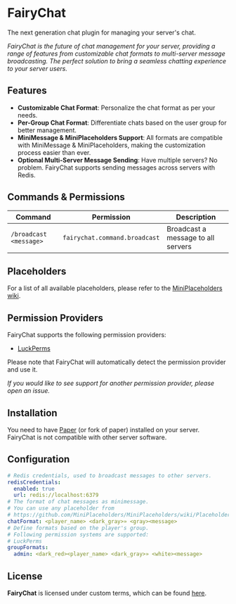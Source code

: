 # FairyChat

The next generation chat plugin for managing your server's chat.

*FairyChat is the future of chat management for your server, providing a range of features from customizable chat formats to multi-server message broadcasting. The perfect solution to bring a seamless chatting experience to your server users.*

## Features

- **Customizable Chat Format**: Personalize the chat format as per your needs.
- **Per-Group Chat Format**: Differentiate chats based on the user group for better management.
- **MiniMessage & MiniPlaceholders Support**: All formats are compatible with MiniMessage & MiniPlaceholders, making the customization process easier than ever.
- **Optional Multi-Server Message Sending**: Have multiple servers? No problem. FairyChat supports sending messages across servers with Redis.

## Commands & Permissions

| Command | Permission | Description |
| ------- | ---------- | ----------- |
| `/broadcast <message>` | `fairychat.command.broadcast` | Broadcast a message to all servers |

## Placeholders

For a list of all available placeholders, please refer to the [MiniPlaceholders wiki](https://github.com/MiniPlaceholders/MiniPlaceholders/wiki).

## Permission Providers

FairyChat supports the following permission providers:

- [LuckPerms](https://luckperms.net/)

Please note that FairyChat will automatically detect the permission provider and use it.

*If you would like to see support for another permission provider, please open an issue.*

## Installation

You need to have [Paper](https://papermc.io/) (or fork of paper) installed on your server. FairyChat is not compatible with other server software.

## Configuration

```yaml
# Redis credentials, used to broadcast messages to other servers.
redisCredentials:
  enabled: true
  url: redis://localhost:6379
# The format of chat messages as minimessage.
# You can use any placeholder from
# https://github.com/MiniPlaceholders/MiniPlaceholders/wiki/Placeholders
chatFormat: <player_name> <dark_gray>» <gray><message>
# Define formats based on the player's group.
# Following permission systems are supported:
# LuckPerms
groupFormats:
  admin: <dark_red><player_name> <dark_gray>» <white><message>
```

## License

**FairyChat** is licensed under custom terms, which can be found [here](LICENSE).